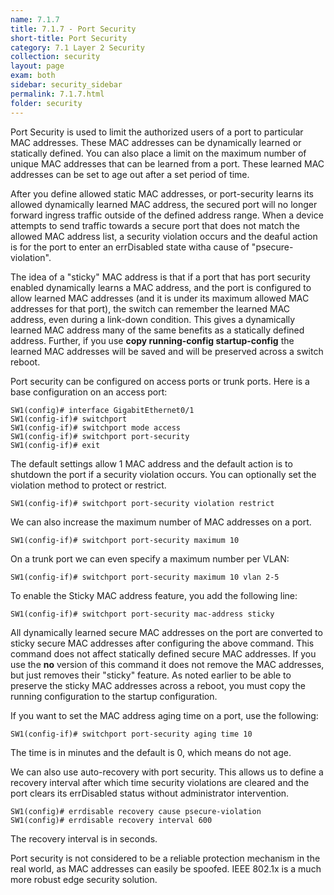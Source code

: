 ```yaml
---
name: 7.1.7
title: 7.1.7 - Port Security
short-title: Port Security
category: 7.1 Layer 2 Security
collection: security
layout: page
exam: both
sidebar: security_sidebar
permalink: 7.1.7.html
folder: security
---
```

Port Security is used to limit the authorized users of a port to particular MAC addresses. These MAC addresses can be dynamically learned or statically defined. You can also place a limit on the maximum number of unique MAC addresses that can be learned from a port. These learned MAC addresses can be set to age out after a set period of time.

After you define allowed static MAC addresses, or port-security learns its allowed dynamically learned MAC address, the secured port will no longer forward ingress traffic outside of the defined address range. When a device attempts to send traffic towards a secure port that does not match the allowed MAC address list, a security violation occurs and the deaful action is for the port to enter an errDisabled state witha cause of "psecure-violation".

The idea of a "sticky" MAC address is that if a port that has port security enabled dynamically learns a MAC address, and the port is configured to allow learned MAC addresses (and it is under its maximum allowed MAC addresses for that port), the switch can remember the learned MAC address, even during a link-down condition. This gives a dynamically learned MAC address many of the same benefits as a statically defined address. Further, if you use **copy running-config startup-config** the learned MAC addresses will be saved and will be preserved across a switch reboot.

Port security can be configured on access ports or trunk ports. Here is a base configuration on an access port:
```
SW1(config)# interface GigabitEthernet0/1
SW1(config-if)# switchport
SW1(config-if)# switchport mode access
SW1(config-if)# switchport port-security
SW1(config-if)# exit
```
The default settings allow 1 MAC address and the default action is to shutdown the port if a security violation occurs. You can optionally set the violation method to protect or restrict.
```
SW1(config-if)# switchport port-security violation restrict
```
We can also increase the maximum number of MAC addresses on a port.
```
SW1(config-if)# switchport port-security maximum 10
```
On a trunk port we can even specify a maximum number per VLAN:
```
SW1(config-if)# switchport port-security maximum 10 vlan 2-5
```
To enable the Sticky MAC address feature, you add the following line:
```
SW1(config-if)# switchport port-security mac-address sticky
```
All dynamically learned secure MAC addresses on the port are converted to sticky secure MAC addresses after configuring the above command. This command does not affect statically defined secure MAC addresses. If you use the **no** version of this command it does not remove the MAC addresses, but just removes their "sticky" feature. As noted earlier to be able to preserve the sticky MAC addresses across a reboot, you must copy the running configuration to the startup configuration.

If you want to set the MAC address aging time on a port, use the following:
```
SW1(config-if)# switchport port-security aging time 10
```
The time is in minutes and the default is 0, which means do not age.

We can also use auto-recovery with port security. This allows us to define a recovery interval after which time security violations are cleared and the port clears its errDisabled status without administrator intervention.
```
SW1(config)# errdisable recovery cause psecure-violation
SW1(config)# errdisable recovery interval 600
```
The recovery interval is in seconds.

Port security is not considered to be a reliable protection mechanism in the real world, as MAC addresses can easily be spoofed. IEEE 802.1x is a much more robust edge security solution.



